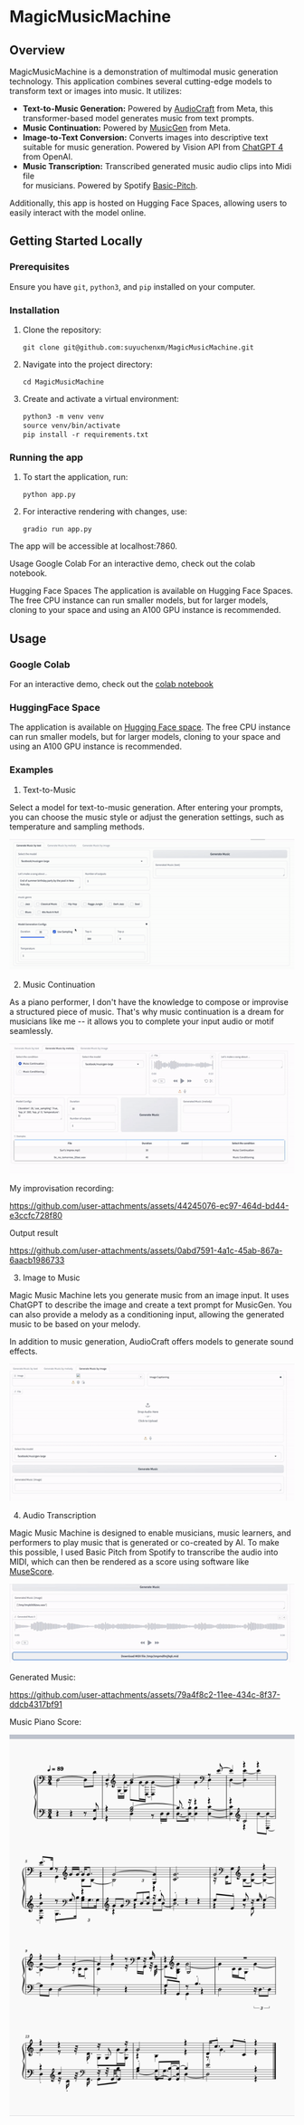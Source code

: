 # MagicMusicMachine

## Overview
MagicMusicMachine is a demonstration of multimodal music generation technology. This application combines several cutting-edge models to transform text or images into music. It utilizes:

- **Text-to-Music Generation:** Powered by [AudioCraft](https://github.com/facebookresearch/audiocraft) from Meta, this 
  transformer-based model generates music from text prompts.
- **Music Continuation:** Powered by [MusicGen](https://github.com/facebookresearch/audiocraft/blob/main/model_cards/MUSICGEN_MODEL_CARD.md) from Meta. 
- **Image-to-Text Conversion:** Converts images into descriptive text suitable for 
  music generation. Powered by Vision API from [ChatGPT 4](https://platform.openai.com/docs/guides/vision) from OpenAI.
- **Music Transcription:** Transcribed generated music audio clips into Midi file  
  for musicians. Powered by Spotify [Basic-Pitch](https://github.com/spotify/basic-pitch).

Additionally, this app is hosted on Hugging Face Spaces, allowing users to easily interact with the model online.

## Getting Started Locally

### Prerequisites
Ensure you have `git`, `python3`, and `pip` installed on your computer.

### Installation

1. Clone the repository:
   ```shell
   git clone git@github.com:suyuchenxm/MagicMusicMachine.git
    ```

2. Navigate into the project directory:

    ``` shell
   cd MagicMusicMachine
   ```

3. Create and activate a virtual environment:
    
    ```shell
    python3 -m venv venv
    source venv/bin/activate
    pip install -r requirements.txt
    ```

### Running the app
1. To start the application, run:
    ```shell
    python app.py
    ```
2. For interactive rendering with changes, use:
    
    ```shell
    gradio run app.py
    ```

The app will be accessible at localhost:7860.

Usage
Google Colab
For an interactive demo, check out the colab notebook.

Hugging Face Spaces
The application is available on Hugging Face Spaces. The free CPU instance can run smaller models, but for larger models, cloning to your space and using an A100 GPU instance is recommended.

## Usage
### Google Colab
For an interactive demo, check out the [colab notebook](MagicMusicMachine_Colab_Demo.ipynb)

### HuggingFace Space
The application is available on [Hugging Face space](https://huggingface.co/spaces/SuriC-nyc/MagicMusicMachine). 
The free CPU instance can run smaller models, but for larger models, 
cloning to your space and using an A100 GPU instance is recommended.


### Examples
1. Text-to-Music 

Select a model for text-to-music generation. After entering your prompts, you can choose the music style or adjust the generation settings, such as temperature and sampling methods.

![alt text](data/readmedata/text-to-music.gif)

2. Music Continuation

As a piano performer, I don't have the knowledge to compose or improvise a structured piece of music. That's why music continuation is a dream for musicians like me -- it allows you to complete your input audio or motif seamlessly.


![alt text](data/readmedata/melody_continuation_recording.gif)

My improvisation recording: 


https://github.com/user-attachments/assets/44245076-ec97-464d-bd44-e3ccfc728f80


Output result


https://github.com/user-attachments/assets/0abd7591-4a1c-45ab-867a-6aacb1986733




3. Image to Music

Magic Music Machine lets you generate music from an image input. It uses ChatGPT to describe the image and create a text prompt for MusicGen. You can also provide a melody as a conditioning input, allowing the generated music to be based on your melody.

In addition to music generation, AudioCraft offers models to generate sound effects.

![alt text](data/readmedata/image-to-music-recording.gif)

4. Audio Transcription 

Magic Music Machine is designed to enable musicians, music learners, and performers to play music that is generated or co-created by AI. To make this possible, I used Basic Pitch from Spotify to transcribe the audio into MIDI, which can then be rendered as a score using software like [MuseScore](https://musescore.org/en). 

![alt text](data/readmedata/audio-transcription.gif)

Generated Music:


https://github.com/user-attachments/assets/79a4f8c2-11ee-434c-8f37-ddcb4317bf91


Music Piano Score:


![alt text](data/readmedata/image-to-music-score.png)

